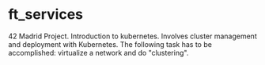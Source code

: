 # ft_services
42 Madrid Project. Introduction to kubernetes. Involves cluster management and deployment with Kubernetes. The following task has to be accomplished: virtualize a network and do "clustering".
